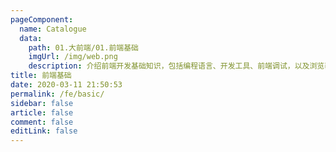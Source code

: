 ```yaml
---
pageComponent:
  name: Catalogue
  data:
    path: 01.大前端/01.前端基础
    imgUrl: /img/web.png
    description: 介绍前端开发基础知识，包括编程语言、开发工具、前端调试，以及浏览器相关知识
title: 前端基础
date: 2020-03-11 21:50:53
permalink: /fe/basic/
sidebar: false
article: false
comment: false
editLink: false
---
```

